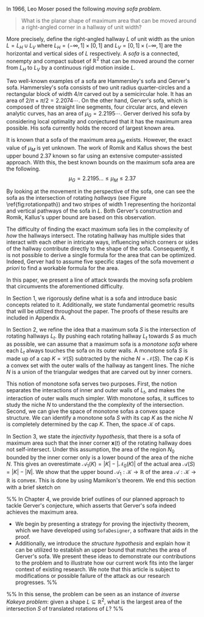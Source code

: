 In 1966, Leo Moser posed the following _moving sofa problem_.

> What is the planar shape of maximum area that can be moved around a right-angled corner in a hallway of unit width?

More precisely, define the right-angled hallway $L$ of unit width as the union $L = L_H \cup L_V$ where $L_H = (-\infty, 1] \times [0, 1]$ and $L_V = [0, 1] \times (-\infty, 1]$ are the horizontal and vertical sides of $L$ respectively. A _sofa_ is a connected, nonempty and compact subset of $\mathbb{R}^2$ that can be moved around the corner from $L_H$ to $L_V$ by a continuous rigid motion inside $L$. 

Two well-known examples of a sofa are Hammersley's sofa and Gerver's sofa. Hammersley's sofa consists of two unit radius quarter-circles and a rectangular block of width $4/\pi$ carved out by a semicircular hole. It has an area of $2/\pi+\pi/2 = 2.2074\cdots$. On the other hand, Gerver's sofa, which is composed of three straight line segments, four circular arcs, and eleven analytic curves, has an area of $\mu_G = 2.2195\cdots$. Gerver derived his sofa by considering local optimality and conjectured that it has the maximum area possible. His sofa currently holds the record of largest known area.

It is known that a sofa of the maximum area $\mu_M$ exists. However, the exact value of $\mu_M$ is yet unknown. The work of Romik and Kallus shows the best upper bound $2.37$ known so far using an extensive computer-assisted approach. With this, the best known bounds on the maximum sofa area are the following.
$$\mu_G = 2.2195 \dots \leq \mu_M \leq 2.37$$

By looking at the movement in the perspective of the sofa, one can see the sofa as the intersection of rotating _hallways_ (see Figure \ref{fig:rotationpath}) and two stripes of width 1 representing the horizontal and vertical pathways of the sofa in $L$. Both Gerver's construction and Romik, Kallus's upper bound are based on this observation. 

The difficulty of finding the exact maximum sofa lies in the complexity of _how_ the hallways intersect. The rotating hallway has multiple sides that interact with each other in intricate ways, influencing which corners or sides of the hallway contribute directly to the shape of the sofa. Consequently, it is not possible to derive a single formula for the area that can be optimized. Indeed, Gerver had to assume five specific stages of the sofa movement _a priori_ to find a workable formula for the area.

In this paper, we present a line of attack towards the moving sofa problem that  circumvents the aforementioned difficulty.

In Section 1, we rigorously define what is a sofa and introduce basic concepts related to it. Additionally, we state fundamental geometric results that will be utilized throughout the paper. The proofs of these results are included in Appendix A.

In Section 2, we refine the idea that a maximum sofa $S$ is the intersection of rotating hallways $L_t$. By pushing each rotating hallway $L_t$ towards $S$ as much as possible, we can assume that a maximum sofa is a _monotone sofa_ where each $L_t$ always touches the sofa on its outer walls. A monotone sofa $S$ is made up of a cap $K = \mathcal{C}(S)$ subtracted by the niche $N = \mathcal{N}(S)$. The cap $K$ is a convex set with the outer walls of the hallway as tangent lines. The niche $N$ is a union of the triangular wedges that are carved out by inner corners. 

This notion of monotone sofa serves two purposes. First, the notion separates the interactions of inner and outer walls of $L_t$, and makes the interaction of outer walls much simpler. With monotone sofas, it suffices to study the niche $N$ to understand the the complexity of the intersection. Second, we can give the space of monotone sofas a convex space structure. We can identify a monotone sofa $S$ with its cap $K$ as the niche $N$ is completely determined by the cap $K$. Then, the space $\mathcal{K}$ of caps.

In Section 3, we state the _injectivity hypothesis_, that there is a sofa of maximum area such that the inner corner $\mathbf{x}(t)$ of the rotating hallway does not self-intersect. Under this assumption, the area of the region $N_0$ bounded by the inner corner only is a lower bound of the area of the niche $N$. This gives an overestimate $\mathcal{A}_1(K) = |K| - |\mathcal{N}_0(K)|$ of the actual area $\mathcal{A}(S) = |K| - |N|$. We show that the upper bound $\mathcal{A}_1 : \mathcal{K} \to \mathbb{R}$ of the area $\mathcal{A} : \mathcal{K} \to \mathbb{R}$ is convex. This is done by using Mamikon's theorem. We end this section with a brief sketch on 



%%
In Chapter 4, we provide brief outlines of our planned approach to tackle Gerver's conjecture, which asserts that Gerver's sofa indeed achieves the maximum area. 
- We begin by presenting a strategy for proving the injectivity theorem, which we have developed using `SofaDesigner`, a software that aids in the proof. 
- Additionally, we introduce the _structure hypothesis_ and explain how it can be utilized to establish an upper bound that matches the area of Gerver's sofa. 
We present these ideas to demonstrate our contributions to the problem and to illustrate how our current work fits into the larger context of existing research. We note that this article is subject to modifications or possible failure of the attack as our research progresses.
%%

%%
In this sense, the problem can be seen as an instance of _inverse Kakeya problem_: given a shape $L \subseteq \mathbb{R}^2$, what is the largest area of the intersection $S$ of translated rotations of $L$? 
%%